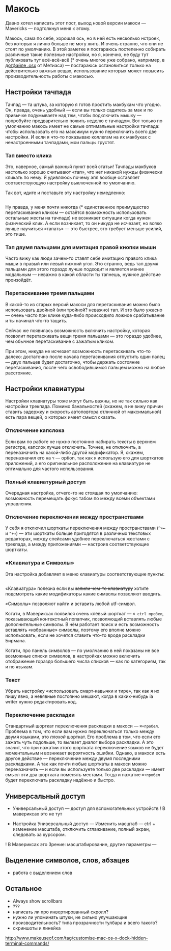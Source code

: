 # Макось

Давно хотел написать этот пост, выход новой версии макоси — Mavericks — подтолкнул меня к этому.

Макось, сама по себе, хорошая ось, но в ней есть несколько нстроек, без которых я лично больше не могу жить. И очень странно, что они не стоят по умолчанию. В этой заметке я постараюсь постепенно собирать различные такие полезные настройки, но я, конечно, не буду тут публиковать тут <span class="sidenote" id="dot-osx">всё-всё-всё (* очень многое уже собрано, например, в [дотфайле .osx][dot-osx] от Метиаса)</span> — постараюсь остановиться только на действительно важных вещах, использование которых может повысить производительность работы с макосью.

[dot-osx]: https://github.com/mathiasbynens/dotfiles/blob/master/.osx

## Настройки тачпада

Тачпад — та штука, за которую я готов простить макбукам что угодно. Он, правда, очень удобный — если вы только садитесь за мак и по привычке подумываете над тем, чтобы подключить мышку — попробуйте предварительно пожить неделю с тачпадом. Вот только по умолчанию макось имеет не самые оптимальные настройки тачпада: чтобы использовать его на максимум нужно переключить всего две настройки. И если я что-то показываю коллегам на их макбуках с ненастроенными тачпадами, мои пальцы грустят.

### Тап вместо клика

Это, наверное, самый важный пункт всей статьи! Тачпады макбуков настолько хорошо считывают «тап», что нет никакой нужды физически кликать по нему. Я удивляюсь почему эпл вообще оставляет соответствующую настройку выключенной по умолчанию. 

Так вот, идите и поставьте эту настройку немедленно:

![]()

Ну правда, у меня <span class="sidenote" id="click-drag">почти никогда (* единственное преимущество перетаскивания кликом — остаётся возможность использовать остальные жесты на тачпаде)</span> не возникает ситуации когда нужен физический клик. А если возникает, то он никуда не исчезает, но всяко лучше научиться «тапать» — это быстрее, это требует меньше усилий, это тише.

### Тап двумя пальцами для имитация правой кнопки мыши

Часто вижу как люди зачем-то ставят себе имитацию правого клика мыши в правый или левый нижний угол. Это странно, ведь тап двумя пальцами для этого гораздо лучше подходит и является менее модальным — неважно в какой области ты тапнешь, нужное действие произойдёт.

### Перетаскивание тремя пальцами

В какой-то из старых версий макоси для перетаскивания можно было использовать двойной (или тройной? неважно) тап. И это было ужасно — очень часто при клике куда-либо происходило ложное срабатывание и ты начинал что-то тащить.

Сейчас же появилась возможность включить настройку, которая позволит перетаскивать вещи тремя пальцами — это гораздо удобнее, чем обычное перетаскивание с зажатым кликом.

При этом, никуда не исчезает возможность перетаскивать что-то далеко: достаточно после начала перетаскивания отпустить один палец — двух пальцев будет достаточно, чтобы держать состояние перетаскивания, после чего освободившимся пальцем можно на любое расстояние.

## Настройки клавиатуры

Настройки клавиатуры тоже могут быть важны, но не так сильно как настройки трекпада. Помимо банальностей (скажем, я не вижу причин ставить задержку и скорость автоповтора отличной от максимальной) есть пара вещей, о которых имеет смысл сказать.

### Отключение капслока

Если вам по работе не нужно постоянно набирать тексты в верхнем регистре, капслок лучше отключить. Точнее, не отключить, а переназначить на какой-либо другой модификатор. Я, скажем, переназначил его на `⌥` — option, так как я использую его для шорткатов приложений, а его оригинальное расположение на клавиатуре не оптимально для частого использования.

### Полный клавиатурный доступ

Очередная настройка, отчего-то не стоящая по умолчанию: возможность перемещать фокус табом по между всеми объектами управления.

### Отключение переключения между пространствами

У себя я отключил шорткаты переключения между пространствами (`^+←` и `^+→`) — эти шорткаты больше пригодятся в различных текстовых редакторах, между спейсами удобнее переключаться жестами с трекпада, а между приложениями — настроив соответствующие шорткаты.

### «Клавиатура и Символы»

Эта настройка добавляет в меню клавиатуры соответствующие пункты:

![]()

«Клавиатура» полезна если вы <del>залили чем-то клавиатуру</del> хотите подсмотреть какие модификаторы какие символы позволяют вводить.

«Символы» позволяют найти и вставить любой utf-символ.

Кстати, в Мавериксах появился очень клёвый шорткат — `⌘ ctrl пробел`, показывающий контекстный попапчик, позволяющий вставлять любые дополнительные символы. В нём работает поиск и есть возможность вставлять «избранные» символы, поэтому его вполне можно использовать, если не хочется ставить что-то вроде раскладки Бирмана.

Кстати, про панель символов — по умолчанию в ней показаны не все возможные списки символов, в настройках можно включить отображение гораздо большего числа списков — как по категориям, так и по языкам.

### Текст

Убрать настройку «использовать смарт-кавычки и тире», так как я их пишу явно, а невявные постоянно мешают, когда в каких-нибудь ia writer нужно редактировать код.

### Переключение раскладки

Стандартный шорткат переключения раскладки в макоси — `⌘+пробел`. Проблема в том, что если вам нужно переключаться только между двумя языками, это *плохой* шорткат. Его проблема в том, что если его зажать чуть подольше, то вылезет диалог выбора раскладки. А это значит, что при нажатии этого шортката переключение языков не будет моментальным и возникает вероятность ошибки. Однако, в макоси есть другое действие — переключение между двумя последними раскладками. А так как почти любые шорткаты в макоси можно переназначить — и если вы используете только две раскладки — имеет смысл эти два шортката поменять местами. Тогда и нажатие `⌘+пробел` будет переключать раскладку надёжно и быстро.

## Универсальный доступ

- Универсальный доступ — доступ для вспомогательных устройств
! В мавериксах это не тут

- Настройка Универсальный доступ — Изменить масштаб — сtrl + изменение масштаба, отключить сглаживание, полный экран, следовать за курсором.

! В Мавериксах это Зрение: масштабирование, другие параметры — 

## Выделение символов, слов, абзацев

- работа с выделением слов


## Остальное

- Always show scrollbars
- ???
- написать ли про инвертированный скролл?
- нужно ли упоминать штуки, не сильно улучшающие производительность? типа прозрачности тулбара и всего такого?
- скриншоты и линейка


http://www.makeuseof.com/tag/customise-mac-os-x-dock-hidden-terminal-commands/
